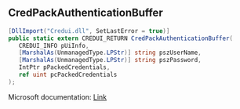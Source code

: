 ## CredPackAuthenticationBuffer

```csharp
[DllImport("Credui.dll", SetLastError = true)]
public static extern CREDUI_RETURN CredPackAuthenticationBuffer(
   CREDUI_INFO pUiInfo,
   [MarshalAs(UnmanagedType.LPStr)] string pszUserName,
   [MarshalAs(UnmanagedType.LPStr)] string pszPassword,
   IntPtr pPackedCredentials,
   ref uint pcPackedCredentials
);
```

Microsoft documentation: [Link](https://learn.microsoft.com/en-us/windows/win32/api/wincred/nf-wincred-credpackauthenticationbuffera)

